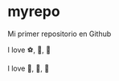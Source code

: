 # myrepo

Mi primer repositorio en Github

I love :soccer:, :beer:, :8ball:

I love :pizza:, :hamburger:, :champagne:
